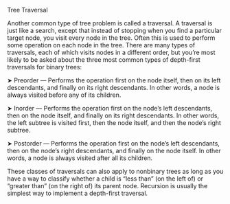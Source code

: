 Tree Traversal

Another common type of tree problem is called a traversal. A traversal is just like a search, except
that instead of stopping when you find a particular target node, you visit every node in the tree.
Often this is used to perform some operation on each node in the tree. There are many types of traversals, each of which visits nodes in a different order, but you’re most likely to be asked about the
three most common types of depth-first traversals for binary trees:

➤ Preorder — Performs the operation first on the node itself, then on its left descendants, and
finally on its right descendants. In other words, a node is always visited before any of its
children.

➤ Inorder — Performs the operation first on the node’s left descendants, then on the node
itself, and finally on its right descendants. In other words, the left subtree is visited first,
then the node itself, and then the node’s right subtree.

➤ Postorder — Performs the operation first on the node’s left descendants, then on the node’s
right descendants, and finally on the node itself. In other words, a node is always visited
after all its children.

These classes of traversals can also apply to nonbinary trees as long as you have a way to classify
whether a child is “less than” (on the left of) or “greater than” (on the right of) its parent node.
Recursion is usually the simplest way to implement a depth-first traversal.
